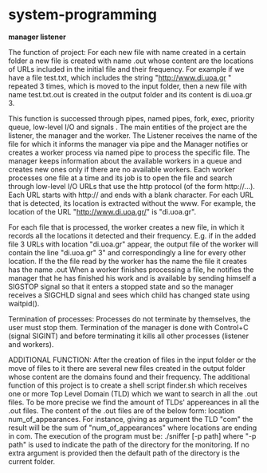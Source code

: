 # system-programming
**manager listener**

The function of project:
	For each new file with name <filename> created in a certain folder a new file is created with name <filename>.out whose content are the locations of URLs included in the initial file and their frequency. For example if we have a file test.txt, which includes the string "http://www.di.uoa.gr " repeated 3 times, which is moved to the input folder, then a new file with name test.txt.out is created in the output folder and its content is di.uoa.gr 3.
  
This function is successed through pipes, named pipes, fork, exec, priority queue, low-level I/O and signals .
The main entities of the project are the listener, the manager and the worker.
The Listener receives the name of the file for which it informs the manager via pipe and the Manager notifies or creates a worker process via named pipe to process the specific file. The manager keeps information about the available workers in a queue and creates new ones only if there are no available workers. Each worker processes one file at a time and its job is to open the file and search through low-level I/O URLs that use the http protocol (of the form http://...). Each URL starts with http:// and ends with a blank character. For each URL that is detected, its location is extracted without the www. For example, the location of the URL "http://www.di.uoa.gr/" is "di.uoa.gr".
  
For each file that is processed, the worker creates a new file, in which it records all the locations it detected and their frequency. E.g. if in the added file 3 URLs with location "di.uoa.gr" appear, the output file of the worker will contain the line "di.uoa.gr" 3" and correspondingly a line for every other location. If the the file read by the worker has the name <filename> the file it creates has the name <filename>.out When a worker finishes processing a file, he notifies the manager that he has finished his work and is available by sending himself a SIGSTOP signal so that it enters a stopped state and so the manager receives a SIGCHLD signal and sees which child has changed state using waitpid().
  
Termination of processes:
Processes do not terminate by themselves, the user must stop them. Termination of the manager is done with Control+C (signal SIGINT) and before terminating it kills all other processes (listener and workers).

ADDITIONAL FUNCTION:
After the creation of files in the input folder or the move of files to it there are several new files created in the output folder whose content are the domains found and their frequency. The additional function of this project is to create a shell script finder.sh which receives one or more Top Level Domain (TLD) which we want to search in all the .out files. To be more precise we find the amount of TLDs' appereances in all the .out files. The content of the .out files are of the below form:
location num_of_appearances. 
For instance, giving as argument the TLD "com" the result will be the sum of "num_of_appearances" where locations are ending in com. The execution of the program must be: ./sniffer [-p path] where "-p path" is used to indicate the path of the directory for the monitoring. If no extra argument is provided then the default path of the directory is the current folder.
